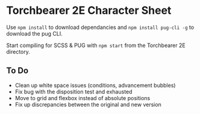 Torchbearer 2E Character Sheet
=======================

Use `npm install` to download dependancies and `npm install pug-cli -g` to download the pug CLI.

Start compiling for SCSS & PUG with `npm start` from the Torchbearer 2E directory.

## To Do

- Clean up white space issues (conditions, advancement bubbles)
- Fix bug with the disposition test and exhausted
- Move to grid and flexbox instead of absolute positions
- Fix up discrepancies between the original and new version